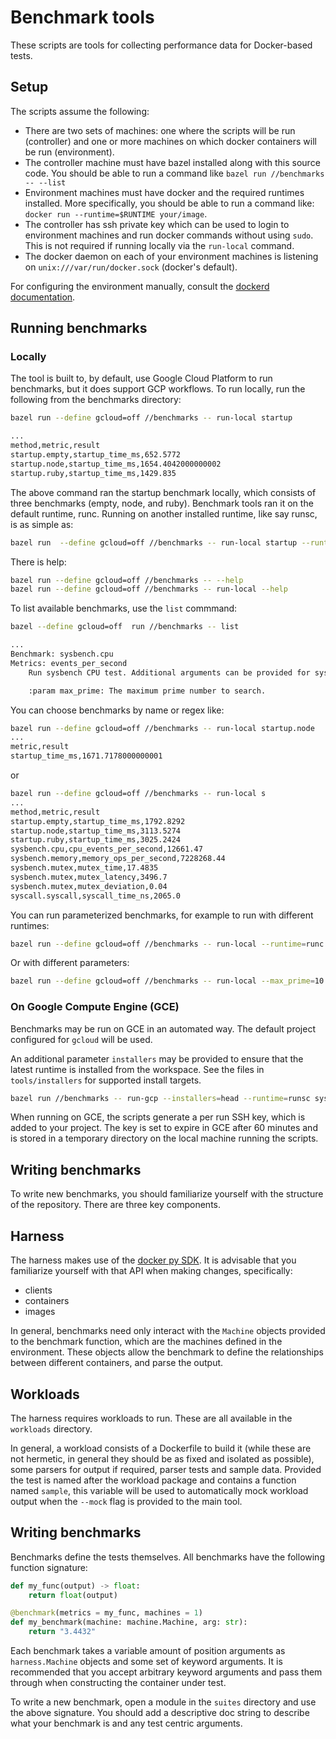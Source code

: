 # Benchmark tools

These scripts are tools for collecting performance data for Docker-based tests.

## Setup

The scripts assume the following:

*   There are two sets of machines: one where the scripts will be run
    (controller) and one or more machines on which docker containers will be run
    (environment).
*   The controller machine must have bazel installed along with this source
    code. You should be able to run a command like `bazel run //benchmarks --
    --list`
*   Environment machines must have docker and the required runtimes installed.
    More specifically, you should be able to run a command like: `docker run
    --runtime=$RUNTIME your/image`.
*   The controller has ssh private key which can be used to login to environment
    machines and run docker commands without using `sudo`. This is not required
    if running locally via the `run-local` command.
*   The docker daemon on each of your environment machines is listening on
    `unix:///var/run/docker.sock` (docker's default).

For configuring the environment manually, consult the
[dockerd documentation][dockerd].

## Running benchmarks

### Locally

The tool is built to, by default, use Google Cloud Platform to run benchmarks,
but it does support GCP workflows. To run locally, run the following from the
benchmarks directory:

```bash
bazel run --define gcloud=off //benchmarks -- run-local startup

...
method,metric,result
startup.empty,startup_time_ms,652.5772
startup.node,startup_time_ms,1654.4042000000002
startup.ruby,startup_time_ms,1429.835
```

The above command ran the startup benchmark locally, which consists of three
benchmarks (empty, node, and ruby). Benchmark tools ran it on the default
runtime, runc. Running on another installed runtime, like say runsc, is as
simple as:

```bash
bazel run  --define gcloud=off //benchmarks -- run-local startup --runtime=runsc
```

There is help:

```bash
bazel run --define gcloud=off //benchmarks -- --help
bazel run --define gcloud=off //benchmarks -- run-local --help
```

To list available benchmarks, use the `list` commmand:

```bash
bazel --define gcloud=off  run //benchmarks -- list

...
Benchmark: sysbench.cpu
Metrics: events_per_second
    Run sysbench CPU test. Additional arguments can be provided for sysbench.

    :param max_prime: The maximum prime number to search.
```

You can choose benchmarks by name or regex like:

```bash
bazel run --define gcloud=off //benchmarks -- run-local startup.node
...
metric,result
startup_time_ms,1671.7178000000001

```

or

```bash
bazel run --define gcloud=off //benchmarks -- run-local s
...
method,metric,result
startup.empty,startup_time_ms,1792.8292
startup.node,startup_time_ms,3113.5274
startup.ruby,startup_time_ms,3025.2424
sysbench.cpu,cpu_events_per_second,12661.47
sysbench.memory,memory_ops_per_second,7228268.44
sysbench.mutex,mutex_time,17.4835
sysbench.mutex,mutex_latency,3496.7
sysbench.mutex,mutex_deviation,0.04
syscall.syscall,syscall_time_ns,2065.0
```

You can run parameterized benchmarks, for example to run with different
runtimes:

```bash
bazel run --define gcloud=off //benchmarks -- run-local --runtime=runc --runtime=runsc sysbench.cpu
```

Or with different parameters:

```bash
bazel run --define gcloud=off //benchmarks -- run-local --max_prime=10 --max_prime=100 sysbench.cpu
```

### On Google Compute Engine (GCE)

Benchmarks may be run on GCE in an automated way. The default project configured
for `gcloud` will be used.

An additional parameter `installers` may be provided to ensure that the latest
runtime is installed from the workspace. See the files in `tools/installers` for
supported install targets.

```bash
bazel run //benchmarks -- run-gcp --installers=head --runtime=runsc sysbench.cpu
```

When running on GCE, the scripts generate a per run SSH key, which is added to
your project. The key is set to expire in GCE after 60 minutes and is stored in
a temporary directory on the local machine running the scripts.

## Writing benchmarks

To write new benchmarks, you should familiarize yourself with the structure of
the repository. There are three key components.

## Harness

The harness makes use of the [docker py SDK][docker-py]. It is advisable that
you familiarize yourself with that API when making changes, specifically:

*   clients
*   containers
*   images

In general, benchmarks need only interact with the `Machine` objects provided to
the benchmark function, which are the machines defined in the environment. These
objects allow the benchmark to define the relationships between different
containers, and parse the output.

## Workloads

The harness requires workloads to run. These are all available in the
`workloads` directory.

In general, a workload consists of a Dockerfile to build it (while these are not
hermetic, in general they should be as fixed and isolated as possible), some
parsers for output if required, parser tests and sample data. Provided the test
is named after the workload package and contains a function named `sample`, this
variable will be used to automatically mock workload output when the `--mock`
flag is provided to the main tool.

## Writing benchmarks

Benchmarks define the tests themselves. All benchmarks have the following
function signature:

```python
def my_func(output) -> float:
    return float(output)

@benchmark(metrics = my_func, machines = 1)
def my_benchmark(machine: machine.Machine, arg: str):
    return "3.4432"
```

Each benchmark takes a variable amount of position arguments as
`harness.Machine` objects and some set of keyword arguments. It is recommended
that you accept arbitrary keyword arguments and pass them through when
constructing the container under test.

To write a new benchmark, open a module in the `suites` directory and use the
above signature. You should add a descriptive doc string to describe what your
benchmark is and any test centric arguments.

[dockerd]: https://docs.docker.com/engine/reference/commandline/dockerd/
[docker-py]: https://docker-py.readthedocs.io/en/stable/
